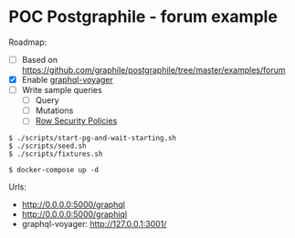 # POC Postgraphile - forum example

Roadmap:

- [ ] Based on https://github.com/graphile/postgraphile/tree/master/examples/forum
- [x] Enable [graphql-voyager](https://github.com/APIs-guru/graphql-voyager)
- [ ] Write sample queries
  - [ ] Query
  - [ ] Mutations
  - [ ] [Row Security Policies](https://www.postgresql.org/docs/9.6/ddl-rowsecurity.html)

```
$ ./scripts/start-pg-and-wait-starting.sh
$ ./scripts/seed.sh
$ ./scripts/fixtures.sh
```


```
$ docker-compose up -d
```

Urls:

- http://0.0.0.0:5000/graphql
- http://0.0.0.0:5000/graphiql
- graphql-voyager: http://127.0.0.1:3001/
